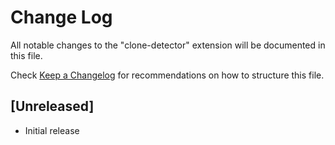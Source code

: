 # Change Log

All notable changes to the "clone-detector" extension will be documented in this file.

Check [Keep a Changelog](http://keepachangelog.com/) for recommendations on how to structure this file.

## [Unreleased]

- Initial release